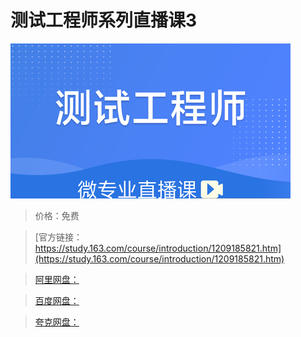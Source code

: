 # 测试工程师系列直播课3

![img](../../../assets/study163/free/5ac9dcb7f232457f8079591cca112d8a.jpg)

> 价格：免费

> [官方链接：https://study.163.com/course/introduction/1209185821.htm](https://study.163.com/course/introduction/1209185821.htm)

> [阿里网盘：]()

> [百度网盘：]()

> [夸克网盘：]()
